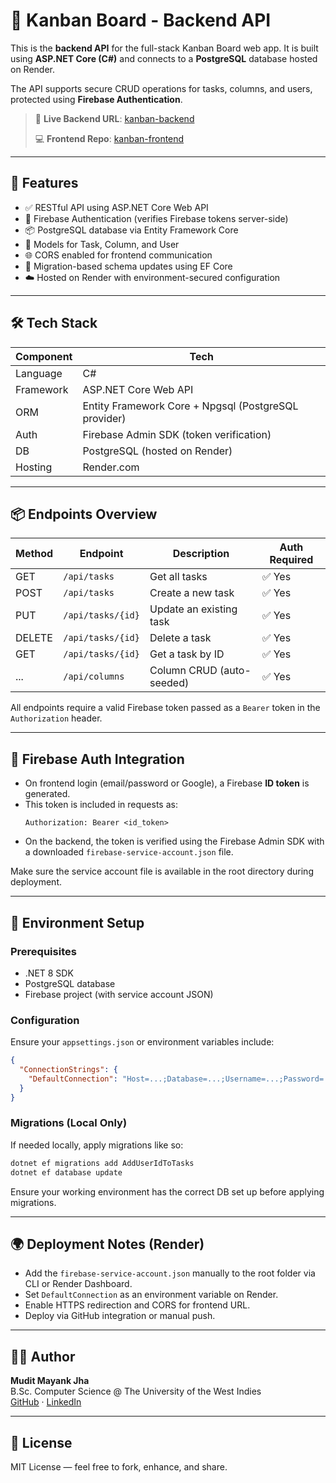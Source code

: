 # 🧠 Kanban Board - Backend API

This is the **backend API** for the full-stack Kanban Board web app. It is built using **ASP.NET Core (C#)** and connects to a **PostgreSQL** database hosted on Render.

The API supports secure CRUD operations for tasks, columns, and users, protected using **Firebase Authentication**.

> 🔗 **Live Backend URL**: [kanban-backend](https://kanban-backend-2vbh.onrender.com)
> 
> 💻 **Frontend Repo**: [kanban-frontend](https://github.com/muditjha20/kanban-board)

---

## 🚀 Features

- ✅ RESTful API using ASP.NET Core Web API
- 🔐 Firebase Authentication (verifies Firebase tokens server-side)
- 📦 PostgreSQL database via Entity Framework Core
- 🧱 Models for Task, Column, and User
- 🌐 CORS enabled for frontend communication
- 📂 Migration-based schema updates using EF Core
- ☁️ Hosted on Render with environment-secured configuration

---

## 🛠️ Tech Stack

| Component    | Tech                                       |
|--------------|--------------------------------------------|
| Language     | C#                                         |
| Framework    | ASP.NET Core Web API                       |
| ORM          | Entity Framework Core + Npgsql (PostgreSQL provider) |
| Auth         | Firebase Admin SDK (token verification)    |
| DB           | PostgreSQL (hosted on Render)              |
| Hosting      | Render.com                                 |

---

## 📦 Endpoints Overview

| Method | Endpoint              | Description                     | Auth Required |
|--------|-----------------------|----------------------------------|---------------|
| GET    | `/api/tasks`          | Get all tasks                   | ✅ Yes        |
| POST   | `/api/tasks`          | Create a new task               | ✅ Yes        |
| PUT    | `/api/tasks/{id}`     | Update an existing task         | ✅ Yes        |
| DELETE | `/api/tasks/{id}`     | Delete a task                   | ✅ Yes        |
| GET    | `/api/tasks/{id}`     | Get a task by ID                | ✅ Yes        |
| ...    | `/api/columns`        | Column CRUD (auto-seeded)       | ✅ Yes        |

All endpoints require a valid Firebase token passed as a `Bearer` token in the `Authorization` header.

---

## 🔐 Firebase Auth Integration

- On frontend login (email/password or Google), a Firebase **ID token** is generated.
- This token is included in requests as:
  ```
  Authorization: Bearer <id_token>
  ```
- On the backend, the token is verified using the Firebase Admin SDK with a downloaded `firebase-service-account.json` file.

Make sure the service account file is available in the root directory during deployment.

---

## 🔧 Environment Setup

### Prerequisites

- .NET 8 SDK
- PostgreSQL database
- Firebase project (with service account JSON)

### Configuration

Ensure your `appsettings.json` or environment variables include:

```json
{
  "ConnectionStrings": {
    "DefaultConnection": "Host=...;Database=...;Username=...;Password=...;..."
  }
}
```

### Migrations (Local Only)

If needed locally, apply migrations like so:

```bash
dotnet ef migrations add AddUserIdToTasks
dotnet ef database update
```

Ensure your working environment has the correct DB set up before applying migrations.

---

## 🌍 Deployment Notes (Render)

- Add the `firebase-service-account.json` manually to the root folder via CLI or Render Dashboard.
- Set `DefaultConnection` as an environment variable on Render.
- Enable HTTPS redirection and CORS for frontend URL.
- Deploy via GitHub integration or manual push.

---

## 👨‍💻 Author

**Mudit Mayank Jha**  
B.Sc. Computer Science @ The University of the West Indies  
[GitHub](https://github.com/muditjha20) · [LinkedIn](https://linkedin.com/in/muditjha)

---

## 📝 License

MIT License — feel free to fork, enhance, and share.
